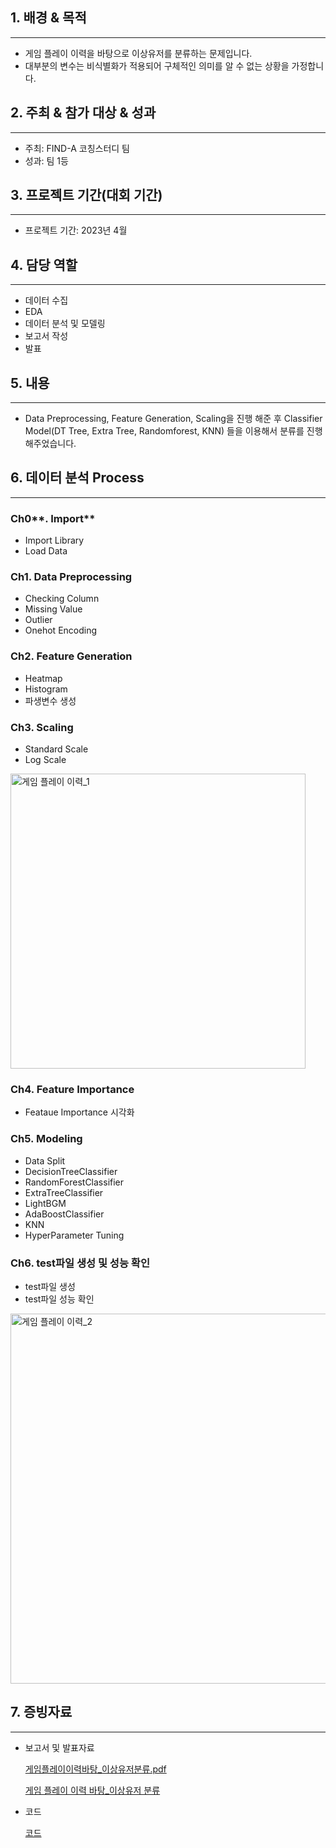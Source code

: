 ## 1. 배경 & 목적

---

- 게임 플레이 이력을 바탕으로 이상유저를 분류하는 문제입니다.
- 대부분의 변수는 비식별화가 적용되어 구체적인 의미를 알 수 없는 상황을 가정합니다.

## 2. 주최 & 참가 대상 & 성과

---

- 주최: FIND-A 코칭스터디 팀
- 성과: 팀 1등

## 3. 프로젝트 기간(대회 기간)

---

- 프로젝트 기간: 2023년 4월

## 4. 담당 역할

---

- 데이터 수집
- EDA
- 데이터 분석 및 모델링
- 보고서 작성
- 발표

## 5. 내용

---

- Data Preprocessing, Feature Generation, Scaling을 진행 해준 후 Classifier Model(DT Tree, Extra Tree, Randomforest, KNN) 들을 이용해서 분류를 진행해주었습니다.

## 6. 데이터 분석 Process

---

### Ch0**. Import**

- Import Library
- Load Data

### Ch**1. Data Preprocessing**

- Checking Column
- Missing Value
- Outlier
- Onehot Encoding

### Ch**2. Feature Generation**

- Heatmap
- Histogram
- 파생변수 생성

### Ch**3. Scaling**

- Standard Scale
- Log Scale

<img width="472" alt="게임 플레이 이력_1" src="https://github.com/Gayeon6423/Project/assets/113704015/286e77d1-ed5f-447f-b196-0b532fcb4b6d">

### Ch**4. Feature Importance**

- Feataue Importance 시각화

### Ch**5. Modeling**

- Data Split
- DecisionTreeClassifier
- RandomForestClassifier
- ExtraTreeClassifier
- LightBGM
- AdaBoostClassifier
- KNN
- HyperParameter Tuning

### Ch6. ****test파일 생성 및 성능 확인****

- test파일 생성
- test파일 성능 확인

<img width="592" alt="게임 플레이 이력_2" src="https://github.com/Gayeon6423/Project/assets/113704015/fc6eed75-4b58-473d-9ad0-76824e8f8e70">

## 7. 증빙자료

---

- 보고서 및 발표자료
    
    [게임플레이이력바탕_이상유저분류.pdf](https://drive.google.com/file/d/1BCafVVRLC7OCQyavgZwajCbCSQcQXJUk/view?usp=sharing)
    
    [게임 플레이 이력 바탕_이상유저 분류](https://www.notion.so/_-1f34ea0416254c829b2f594e0490b66f?pvs=21)
    
- 코드
    
    [코드](https://drive.google.com/file/d/1Thp2WmYsu2jGRNWqkBGREPwwsCDkixBa/view?usp=sharing)
